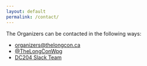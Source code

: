 ```yaml
---
layout: default
permalink: /contact/
---
```


<div class="row marketing">
  <div class="col-lg-12">
    <p>The Organizers can be contacted in the following ways:</p>
    <ul>
      <li><a href="mailto:organizers@thelongcon.ca">organizers@thelongcon.ca</a></li>
      <li><a href="https://twitter.com/TheLongconWpg">@TheLongConWpg</a></li>
      <li><a href="https://join.slack.com/t/dc204/shared_invite/enQtMjY2NDMwNTE4MDMzLWRhMjM1ZjdmYTk4MzA0ZGZjOWQ3ZDEyYjYxYzc0YmZlNzgxMTQ2NzNmODdlNTVkNmRhOGExM2I5YzVmMWQwMTc">DC204 Slack Team</a></li>
    </ul>
  </div>
</div>
